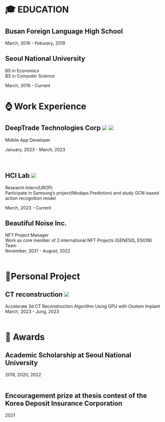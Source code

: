 
# 🎓 EDUCATION 
## Busan Foreign Language High School <br>
   March, 2016 - Feburary, 2019 <br>
  
  
 ## Seoul National University <br>
  BS in Economics<br>
  BS in Computer Science <br>
  
  March, 2019 - Current<br>

# ⌚️ Work Experience
 
  ## DeepTrade Technologies Corp <img src="https://img.shields.io/badge/django-092E20?style=for-the-badge&logo=django&logoColor=white"> <img src="https://img.shields.io/badge/react-61DAFB?style=for-the-badge&logo=react&logoColor=black"><br>
  Mobile App Developer<br>
  
  January, 2023 - March, 2023<br>
  <br><br>

  ## HCI Lab  <img src="https://img.shields.io/badge/python-3776AB?style=for-the-badge&logo=python&logoColor=white"> <br>
  Research Intern(UROP)<br>
  Participate in Samsung’s project(Modaps Prediction) and study GCN-based action recognition model<br>
   
  March, 2023 - Current<br>

  
  ## Beautiful Noise Inc. <br>
  NFT Project Manager<br>
  Work as core member of 2 international NFT Projects (GENESIS, ESION) Team<br>
  November, 2021 - August, 2022<br>
  <br>
 
 
  
 
 # 🐤Personal Project
  ## CT reconstruction <img src="https://img.shields.io/badge/c++-00599C?style=for-the-badge&logo=c%2B%2B&logoColor=white"><br>
  Accelerate 3d CT Reconstruction Algorithm Using GPU with Osstem Implant <br>
  March, 2023 - Jung, 2023<br><br>

  # 👑 Awards
 ## Academic Scholarship at Seoul National University<br>
  2019, 2020, 2022<br><br>
  ## Encouragement prize at thesis contest of the Korea Deposit Insurance Corporation<br>
  2021<br>

 
  
